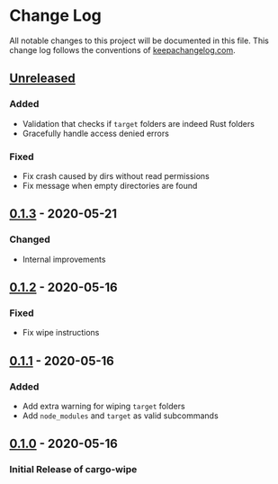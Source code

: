 # Change Log

All notable changes to this project will be documented in this
file. This change log follows the conventions of
[keepachangelog.com](http://keepachangelog.com/).

## [Unreleased]
### Added
- Validation that checks if `target` folders are indeed Rust folders
- Gracefully handle access denied errors

### Fixed
- Fix crash caused by dirs without read permissions
- Fix message when empty directories are found

## [0.1.3] - 2020-05-21
### Changed
- Internal improvements

## [0.1.2] - 2020-05-16
### Fixed
- Fix wipe instructions

## [0.1.1] - 2020-05-16
### Added
- Add extra warning for wiping `target` folders
- Add `node_modules` and `target` as valid subcommands

## [0.1.0] - 2020-05-16
### Initial Release of cargo-wipe

[unreleased]: https://github.com/mihai-dinculescu/cargo-wipe
[0.1.3]: https://github.com/mihai-dinculescu/cargo-wipe/tree/v0.1.3
[0.1.2]: https://github.com/mihai-dinculescu/cargo-wipe/tree/v0.1.2
[0.1.1]: https://github.com/mihai-dinculescu/cargo-wipe/tree/v0.1.1
[0.1.0]: https://github.com/mihai-dinculescu/cargo-wipe/tree/v0.1.0
